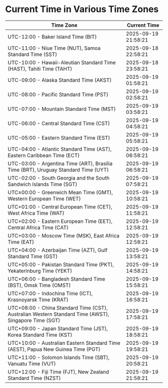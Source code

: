 # Current Time in Various Time Zones

| Time Zone | Current Time |
|-----------|--------------|
| UTC-12:00 - Baker Island Time (BIT) | 2025-09-19 21:58:21 |
| UTC-11:00 - Niue Time (NUT), Samoa Standard Time (SST) | 2025-09-18 22:58:21 |
| UTC-10:00 - Hawaii-Aleutian Standard Time (HAST), Tahiti Time (TAHT) | 2025-09-18 23:58:21 |
| UTC-09:00 - Alaska Standard Time (AKST) | 2025-09-19 01:58:21 |
| UTC-08:00 - Pacific Standard Time (PST) | 2025-09-19 02:58:21 |
| UTC-07:00 - Mountain Standard Time (MST) | 2025-09-19 03:58:21 |
| UTC-06:00 - Central Standard Time (CST) | 2025-09-19 04:58:21 |
| UTC-05:00 - Eastern Standard Time (EST) | 2025-09-19 05:58:21 |
| UTC-04:00 - Atlantic Standard Time (AST), Eastern Caribbean Time (ECT) | 2025-09-19 06:58:21 |
| UTC-03:00 - Argentina Time (ART), Brasília Time (BRT), Uruguay Standard Time (UYT) | 2025-09-19 06:58:21 |
| UTC-02:00 - South Georgia and the South Sandwich Islands Time (SGT) | 2025-09-19 07:58:21 |
| UTC±00:00 - Greenwich Mean Time (GMT), Western European Time (WET) | 2025-09-19 10:58:21 |
| UTC+01:00 - Central European Time (CET), West Africa Time (WAT) | 2025-09-19 11:58:21 |
| UTC+02:00 - Eastern European Time (EET), Central Africa Time (CAT) | 2025-09-19 12:58:21 |
| UTC+03:00 - Moscow Time (MSK), East Africa Time (EAT) | 2025-09-19 12:58:21 |
| UTC+04:00 - Azerbaijan Time (AZT), Gulf Standard Time (GST) | 2025-09-19 13:58:21 |
| UTC+05:00 - Pakistan Standard Time (PKT), Yekaterinburg Time (YEKT) | 2025-09-19 14:58:21 |
| UTC+06:00 - Bangladesh Standard Time (BST), Omsk Time (OMST) | 2025-09-19 15:58:21 |
| UTC+07:00 - Indochina Time (ICT), Krasnoyarsk Time (KRAT) | 2025-09-19 16:58:21 |
| UTC+08:00 - China Standard Time (CST), Australian Western Standard Time (AWST), Singapore Time (SGT) | 2025-09-19 17:58:21 |
| UTC+09:00 - Japan Standard Time (JST), Korea Standard Time (KST) | 2025-09-19 18:58:21 |
| UTC+10:00 - Australian Eastern Standard Time (AEST), Papua New Guinea Time (PGT) | 2025-09-19 19:58:21 |
| UTC+11:00 - Solomon Islands Time (SBT), Vanuatu Time (VUT) | 2025-09-19 20:58:21 |
| UTC+12:00 - Fiji Time (FJT), New Zealand Standard Time (NZST) | 2025-09-19 21:58:21 |
